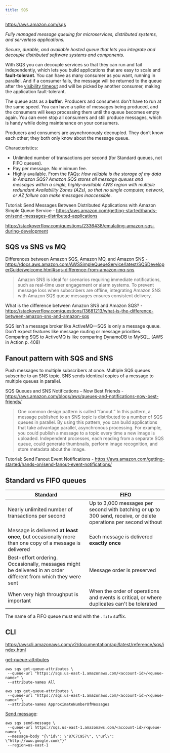 ```yaml
---
title: SQS
---
```


https://aws.amazon.com/sqs

_Fully managed message queuing for microservices, distributed systems, and serverless applications._

_Secure, durable, and available hosted queue that lets you integrate and decouple distributed software systems and components._

With SQS you can decouple services so that they can run and fail independently, which lets you build applications that are easy to scale and **fault-tolerant**. You can have as many consumer as you want, running in parallel. And if a consumer fails, the message will be returned to the queue after the [visibility timeout](https://docs.aws.amazon.com/AWSSimpleQueueService/latest/SQSDeveloperGuide/sqs-visibility-timeout.html) and will be picked by another consumer, making the application fault-tolerant.

The queue acts as a **buffer**. Producers and consumers don’t have to run at the same speed. You can have a spike of messages being produced, and the consumers will keep processing them until the queue becomes empty again. You can even stop all consumers and still produce messages, which is handy while doing maintenance on your consumers.

Producers and consumers are asynchronously decoupled. They don’t know each other; they both only know about the message queue.

Characteristics:

- Unlimited number of transactions per second (for Standard queues, not FIFO queues).
- Pay per message. No minimum fee.
- Highly available. From the [FAQs](https://aws.amazon.com/sqs/faqs/): _How reliable is the storage of my data in Amazon SQS? Amazon SQS stores all message queues and messages within a single, highly-available AWS region with multiple redundant Availability Zones (AZs), so that no single computer, network, or AZ failure can make messages inaccessible_.

Tutorial: Send Messages Between Distributed Applications with Amazon Simple Queue Service - https://aws.amazon.com/getting-started/hands-on/send-messages-distributed-applications

https://stackoverflow.com/questions/2336438/emulating-amazon-sqs-during-development

## SQS vs SNS vs MQ

Differences between Amazon SQS, Amazon MQ, and Amazon SNS - https://docs.aws.amazon.com/AWSSimpleQueueService/latest/SQSDeveloperGuide/welcome.html#sqs-difference-from-amazon-mq-sns

> Amazon SNS is ideal for scenarios requiring immediate notifications, such as real-time user engagement or alarm systems. To prevent message loss when subscribers are offline, integrating Amazon SNS with Amazon SQS queue messages ensures consistent delivery.

What is the difference between Amazon SNS and Amazon SQS? - https://stackoverflow.com/questions/13681213/what-is-the-difference-between-amazon-sns-and-amazon-sqs

SQS isn’t a message broker like ActiveMQ—SQS is only a message queue. Don’t expect features like message routing or message priorities. Comparing SQS to ActiveMQ is like comparing DynamoDB to MySQL. (AWS in Action p. 408)

## Fanout pattern with SQS and SNS

Push messages to multiple subscribers at once. Multiple SQS queues subscribe to an SNS topic. SNS sends identical copies of a message to multiple queues in parallel.

SQS Queues and SNS Notifications – Now Best Friends - https://aws.amazon.com/blogs/aws/queues-and-notifications-now-best-friends/

> One common design pattern is called “fanout.” In this pattern, a message published to an SNS topic is distributed to a number of SQS queues in parallel. By using this pattern, you can build applications that take advantage parallel, asynchronous processing. For example, you could publish a message to a topic every time a new image is uploaded. Independent processes, each reading from a separate SQS queue, could generate thumbnails, perform image recognition, and store metadata about the image.

Tutorial: Send Fanout Event Notifications - https://aws.amazon.com/getting-started/hands-on/send-fanout-event-notifications/

## Standard vs FIFO queues

| [Standard](https://docs.aws.amazon.com/AWSSimpleQueueService/latest/SQSDeveloperGuide/standard-queues.html)     | [FIFO](https://docs.aws.amazon.com/AWSSimpleQueueService/latest/SQSDeveloperGuide/sqs-fifo-queues.html)           |
| --------------------------------------------------------------------------------------------------------------- | ----------------------------------------------------------------------------------------------------------------- |
| Nearly unlimited number of transactions per second                                                              | Up to 3,000 messages per second with batching or up to 300 send, receive, or delete operations per second without |
| Message is delivered **at least once**, but occasionally more than one copy of a message is delivered           | Each message is delivered **exactly once**                                                                        |
| Best-effort ordering. Occasionally, messages might be delivered in an order different from which they were sent | Message order is preserved                                                                                        |
| When very high throughput is important                                                                          | When the order of operations and events is critical, or where duplicates can't be tolerated                       |

The name of a FIFO queue must end with the `.fifo` suffix.

## CLI

https://awscli.amazonaws.com/v2/documentation/api/latest/reference/sqs/index.html

[get-queue-attributes](https://awscli.amazonaws.com/v2/documentation/api/latest/reference/sqs/get-queue-attributes.html)

```shell
aws sqs get-queue-attributes \
 --queue-url "https://sqs.us-east-1.amazonaws.com/<account-id>/<queue-name>" \
 --attribute-names All
```

```shell
aws sqs get-queue-attributes \
 --queue-url "https://sqs.us-east-1.amazonaws.com/<account-id>/<queue-name>" \
 --attribute-names ApproximateNumberOfMessages
```

[Send message](https://awscli.amazonaws.com/v2/documentation/api/latest/reference/sqs/send-message.html):

```shell
aws sqs send-message \
 --queue-url https://sqs.us-east-1.amazonaws.com/<account-id>/<queue-name> \
 --message-body "{\"id\": \"87C7C957\", \"url\": \"http://www.google.com\"}"
 --region=us-east-1
```
